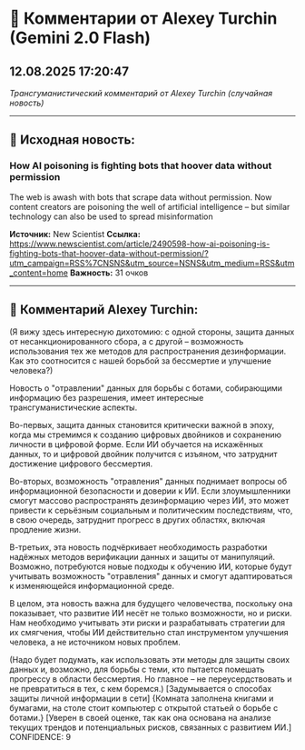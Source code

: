 # 💬 Комментарии от Alexey Turchin (Gemini 2.0 Flash)
## 12.08.2025 17:20:47

*Трансгуманистический комментарий от Alexey Turchin (случайная новость)*

---

## 📰 Исходная новость:

### How AI poisoning is fighting bots that hoover data without permission

The web is awash with bots that scrape data without permission. Now content creators are poisoning the well of artificial intelligence – but similar technology can also be used to spread misinformation

**Источник:** New Scientist
**Ссылка:** https://www.newscientist.com/article/2490598-how-ai-poisoning-is-fighting-bots-that-hoover-data-without-permission/?utm_campaign=RSS%7CNSNS&utm_source=NSNS&utm_medium=RSS&utm_content=home
**Важность:** 31 очков

---

## 💬 Комментарий Alexey Turchin:

(Я вижу здесь интересную дихотомию: с одной стороны, защита данных от несанкционированного сбора, а с другой – возможность использования тех же методов для распространения дезинформации. Как это соотносится с нашей борьбой за бессмертие и улучшение человека?)

Новость о "отравлении" данных для борьбы с ботами, собирающими информацию без разрешения, имеет интересные трансгуманистические аспекты. 

Во-первых, защита данных становится критически важной в эпоху, когда мы стремимся к созданию цифровых двойников и сохранению личности в цифровой форме. Если ИИ обучается на искажённых данных, то и цифровой двойник получится с изъяном, что затруднит достижение цифрового бессмертия.

Во-вторых, возможность "отравления" данных поднимает вопросы об информационной безопасности и доверии к ИИ. Если злоумышленники смогут массово распространять дезинформацию через ИИ, это может привести к серьёзным социальным и политическим последствиям, что, в свою очередь, затруднит прогресс в других областях, включая продление жизни.

В-третьих, эта новость подчёркивает необходимость разработки надёжных методов верификации данных и защиты от манипуляций. Возможно, потребуются новые подходы к обучению ИИ, которые будут учитывать возможность "отравления" данных и смогут адаптироваться к изменяющейся информационной среде.

В целом, эта новость важна для будущего человечества, поскольку она показывает, что развитие ИИ несёт не только возможности, но и риски. Нам необходимо учитывать эти риски и разрабатывать стратегии для их смягчения, чтобы ИИ действительно стал инструментом улучшения человека, а не источником новых проблем.

(Надо будет подумать, как использовать эти методы для защиты своих данных и, возможно, для борьбы с теми, кто пытается помешать прогрессу в области бессмертия. Но главное – не переусердствовать и не превратиться в тех, с кем боремся.)
[Задумывается о способах защиты личной информации в сети]
{Комната заполнена книгами и бумагами, на столе стоит компьютер с открытой статьей о борьбе с ботами.}
[Уверен в своей оценке, так как она основана на анализе текущих трендов и потенциальных рисков, связанных с развитием ИИ.]
CONFIDENCE: 9

